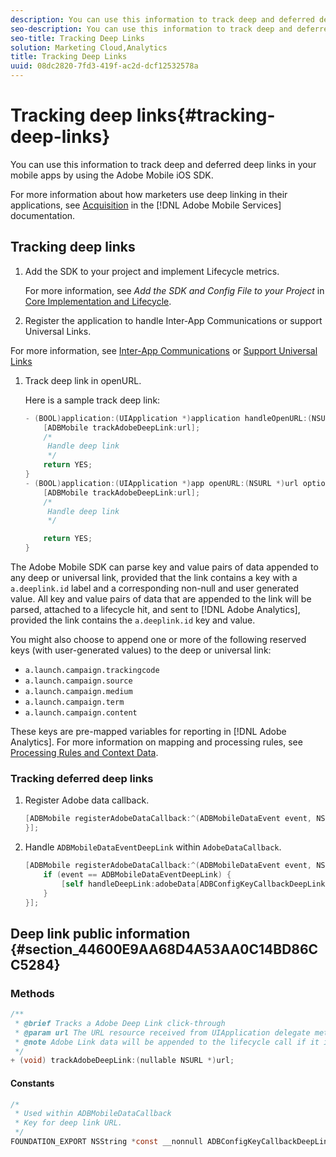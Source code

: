 ```yaml
---
description: You can use this information to track deep and deferred deep links in your mobile apps by using the Adobe Mobile iOS SDK.
seo-description: You can use this information to track deep and deferred deep links in your mobile apps by using the Adobe Mobile iOS SDK.
seo-title: Tracking Deep Links
solution: Marketing Cloud,Analytics
title: Tracking Deep Links
uuid: 08dc2820-7fd3-419f-ac2d-dcf12532578a
---
```


# Tracking deep links{#tracking-deep-links}

You can use this information to track deep and deferred deep links in your mobile apps by using the Adobe Mobile iOS SDK.

For more information about how marketers use deep linking in their applications, see [Acquisition](/help/ios/acquisition-main/acquisition.md) in the [!DNL Adobe Mobile Services] documentation.

## Tracking deep links

1. Add the SDK to your project and implement Lifecycle metrics.

   For more information, see *Add the SDK and Config File to your Project* in [Core Implementation and Lifecycle](/help/ios/getting-started/dev-qs.md). 
1. Register the application to handle Inter-App Communications or support Universal Links. 

  For more information, see [Inter-App Communications](https://developer.apple.com/library/ios/documentation/iPhone/Conceptual/iPhoneOSProgrammingGuide/Inter-AppCommunication/Inter-AppCommunication.html#//apple_ref/doc/uid/TP40007072-CH6-SW10) or [Support Universal Links](https://developer.apple.com/library/ios/documentation/General/Conceptual/AppSearch/UniversalLinks.html)

1. Track deep link in openURL.

   Here is a sample track deep link:

   ```objective-c
   - (BOOL)application:(UIApplication *)application handleOpenURL:(NSURL *)url { 
       [ADBMobile trackAdobeDeepLink:url]; 
       /* 
        Handle deep link 
        */ 
       return YES; 
   } 
   - (BOOL)application:(UIApplication *)app openURL:(NSURL *)url options:(NSDictionary<NSString *, id> *)options { 
       [ADBMobile trackAdobeDeepLink:url]; 
       /* 
        Handle deep link 
        */ 

       return YES; 
   }
   ```

The Adobe Mobile SDK can parse key and value pairs of data appended to any deep or universal link, provided that the link contains a key with a `a.deeplink.id` label and a corresponding non-null and user generated value. All key and value pairs of data that are appended to the link will be parsed, attached to a lifecycle hit, and sent to [!DNL Adobe Analytics], provided the link contains the `a.deeplink.id` key and value.

You might also choose to append one or more of the following reserved keys (with user-generated values) to the deep or universal link:

* `a.launch.campaign.trackingcode` 
* `a.launch.campaign.source` 
* `a.launch.campaign.medium` 
* `a.launch.campaign.term` 
* `a.launch.campaign.content`

These keys are pre-mapped variables for reporting in [!DNL Adobe Analytics]. For more information on mapping and processing rules, see [Processing Rules and Context Data](/help/ios/getting-started/proc-rules.md).

### Tracking deferred deep links

1. Register Adobe data callback.

   ```objective-c
   [ADBMobile registerAdobeDataCallback:^(ADBMobileDataEvent event, NSDictionary * _Nullable adobeData) { 
   }];
   ```

1. Handle `ADBMobileDataEventDeepLink` within `AdobeDataCallback`.

   ```objective-c
   [ADBMobile registerAdobeDataCallback:^(ADBMobileDataEvent event, NSDictionary * _Nullable adobeData) { 
       if (event == ADBMobileDataEventDeepLink) { 
           [self handleDeepLink:adobeData[ADBConfigKeyCallbackDeepLink]]; 
       } 
   }];
   ```

## Deep link public information {#section_44600E9AA68D4A53AA0C14BD86CC5284}

### Methods

```objective-c
/** 
 * @brief Tracks a Adobe Deep Link click-through 
 * @param url The URL resource received from UIApplication delegate method. 
 * @note Adobe Link data will be appended to the lifecycle call if it is a launch event, otherwise an extra call will be sent. 
 */ 
+ (void) trackAdobeDeepLink:(nullable NSURL *)url;
```

#### Constants

```objective-c
/* 
 * Used within ADBMobileDataCallback 
 * Key for deep link URL. 
 */ 
FOUNDATION_EXPORT NSString *const __nonnull ADBConfigKeyCallbackDeepLink;
```

